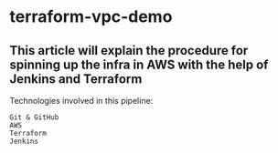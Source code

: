 # terraform-vpc-demo
## This article will explain the procedure for spinning up the infra in AWS with the help of Jenkins and Terraform 

Technologies involved in this pipeline:
```
Git & GitHub
AWS 
Terraform
Jenkins
```
